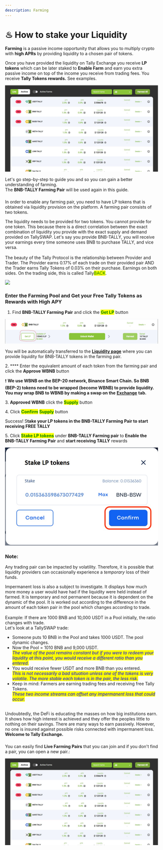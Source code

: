 ```yaml
---
description: Farming
---
```


# ♨ How to stake your Liquidity

**Farming** is a passive income opportunity that allows you to multiply crypto with **high APRs** by providing liquidity to a chosen pair of tokens.

Once you have provided the liquidity on Tally Exchange you receive **LP tokens** which can be later staked to **Enable Farm** and earn you extra passive income on top of the income you receive from trading fees. You receive **Tally Tokens rewards.** See examples.

![](<../.gitbook/assets/Farm page example.jpg>)

Let's go step-by-step to guide you and so you can gain a better understanding of farming.\
The **BNB-TALLY Farming Pair** will be used again in this guide.

### &#x20;<a href="#provide-liquidity-stake-lp-tokens-and-earn-bsw" id="provide-liquidity-stake-lp-tokens-and-earn-bsw"></a>

In order to enable any farming pair, you need to have LP tokens that is obtained via liquidity provision on the platform. A farming pair consists of two tokens.

The liquidity needs to be provided for two tokens. You cannot provide for one token. This because there is a direct correlation between the exact combination of liquidity you provide with the exact supply and demand provided on TallySWAP. Let's say you provide BNB-TALLY, you will receive your earnings every time someone uses BNB to purchase TALLY, and vice versa.\
\
The beauty of the Tally Protocol is the relationship between Provider and Trader. The Provider earns 0.17% of each trade on their provided pair AND the Trader earns Tally Tokens of 0.03% on their purchase. Earnings on both sides. On the trading side, this is called Tally<mark style="color:green;">BACK</mark>.

![](<../.gitbook/assets/TallySWAP Gif for HomePage.gif>)

### Enter the Farming Pool and Get your Free Tally Tokens as Rewards with High APY

1. Find **BNB-TALLY Farming Pair** and click the <mark style="color:green;">**Get LP**</mark> button

![](<../.gitbook/assets/Get LP image for staking.jpg>)

You will be automatically transferred to the [**Liquidity page**](https://exchange.biswap.org/#/pool) where you can provide liquidity for BNB-TALLY tokens in the farming pair.

2\. \*\*\*\* Enter the equivalent amount of each token from the farming pair and click the **Approve WBNB** button

❗️ **We use WBNB on the BEP-20 network, Binance Smart Chain. So BNB (BEP-2) tokens need to be wrapped (become WBNB) to provide liquidity. You may wrap BNB to WBNB by making a swap on the** [**Exchange**](https://exchange.biswap.org/#/swap) **tab.**

3\. **Approved WBNB** click the <mark style="color:green;">**Supply**</mark> button

4\. Click <mark style="color:green;">**Confirm**</mark> <mark style="color:green;">**Supply**</mark> button

Success! S**take your LP tokens in the BNB-TALLY Farming Pair to start receiving FREE TALLY**

5\. Click <mark style="color:green;">**Stake LP tokens**</mark> under **BNB-TALLY Farming pair** to **Enable the BNB-TALLY Farming Pair** and **start receiving TALLY** rewards

![](<../.gitbook/assets/Image 1 for Stake LiquidityScreenshot.jpg>)

### Note: <a href="#what-is-impermanent-loss" id="what-is-impermanent-loss"></a>

Any trading pair can be impacted by volatility. Therefore, it is possible that liquidity providers can occasionally experience a _temporary_ loss of their funds.

Impermanent loss is also a subject to investigate. It displays how much more money a user would have had if the liquidity were held instead of farmed. It is temporary and not permanent because it is dependent on the dynamic of the pool. It is worked out according to the difference in the amount of each token pair in the pool which changes according to trade.\
\
Example: If there are 1000 BNB and 10,000 USDT in a Pool initially, the ratio changes with trade.\
Let's look at a TallySWAP trade:

* Someone puts 10 BNB in the Pool and takes 1000 USDT. The pool dynamic changes.
* Now the Pool = 1010 BNB and 9,000 USDT.\
  _<mark style="color:blue;">The value of the pool remains constant but if you were to redeem your liquidity at this point, you would receive a different ratio than you entered.</mark>_
* You would receive fewer USDT and more BNB than you entered.\
  _<mark style="color:blue;">This is not necessarily a bad situation unless one of the tokens is very volatile. The more stable each token is in the pair, the less risk.</mark>_
* Keep in mind: Farmers are earning trading fees and receiving free Tally Tokens.\
  _<mark style="color:blue;">These two income streams can offset any impermanent loss that could occur.</mark>_

\
Undoubtedly, the DeFi is educating the masses on how big institutions earn. It shows how high interest is achieved and they offer the peoples little to nothing on their savings. There are many ways to earn passively. However, no one is insured against possible risks connected with impermanent loss. **Welcome to Tally Exchange.**

### &#x20;<a href="#where-to-find-live-and-archive-farms-on-biswap" id="where-to-find-live-and-archive-farms-on-biswap"></a>

You can easily find **Live Farming Pairs** that you can join and if you don't find a pair, you can open a new pair.:

![](<../.gitbook/assets/Farm page example.jpg>)
